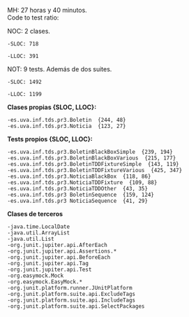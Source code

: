 MH: 27 horas y 40 minutos.  
Code to test ratio: 

NOC: 2 clases.

    -SLOC: 718   

    -LLOC: 391   


NOT: 9 tests. Además de dos suites.

    -SLOC: 1492   

    -LLOC: 1199   

**Clases propias {SLOC, LLOC}:**  

    -es.uva.inf.tds.pr3.Boletin  {244, 48}   
    -es.uva.inf.tds.pr3.Noticia  {123, 27}   
    
**Tests propios {SLOC, LLOC}:**  

    -es.uva.inf.tds.pr3.BoletinBlackBoxSimple  {239, 194}  
    -es.uva.inf.tds.pr3.BoletinBlackBoxVarious  {215, 177}  
    -es.uva.inf.tds.pr3.BoletinTDDFixtureSimple  {143, 119}  
    -es.uva.inf.tds.pr3.BoletinTDDFixtureVarious  {425, 347} 
    -es.uva.inf.tds.pr3.NoticiaBlackBox  {118, 86}  
    -es.uva.inf.tds.pr3.NoticiaTDDFixture  {109, 88}  
    -es.uva.inf.tds.pr3.NoticiaTDDOther  {43, 35}  
    -es.uva.inf.tds.pr3 BoletinSequence  {159, 124}
    -es.uva.inf.tds.pr3 NoticiaSequence  {41, 29}
    
**Clases de terceros**  

    -java.time.LocalDate  
    -java.util.ArrayList  
    -java.util.List  
    -org.junit.jupiter.api.AfterEach  
    -org.junit.jupiter.api.Assertions.*  
    -org.junit.jupiter.api.BeforeEach  
    -org.junit.jupiter.api.Tag  
    -org.junit.jupiter.api.Test  
    -org.easymock.Mock  
    -org.easymock.EasyMock.*  
    -org.junit.platform.runner.JUnitPlatform  
    -org.junit.platform.suite.api.ExcludeTags  
    -org.junit.platform.suite.api.IncludeTags  
    -org.junit.platform.suite.api.SelectPackages  
